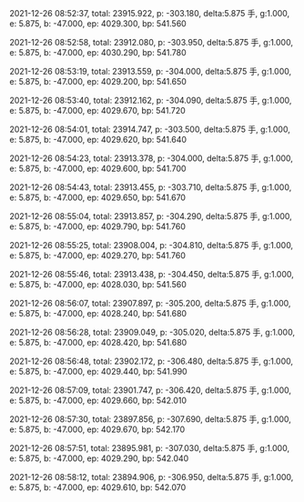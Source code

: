2021-12-26 08:52:37, total: 23915.922, p: -303.180, delta:5.875 手, g:1.000, e: 5.875, b: -47.000, ep: 4029.300, bp: 541.560

2021-12-26 08:52:58, total: 23912.080, p: -303.950, delta:5.875 手, g:1.000, e: 5.875, b: -47.000, ep: 4030.290, bp: 541.780

2021-12-26 08:53:19, total: 23913.559, p: -304.000, delta:5.875 手, g:1.000, e: 5.875, b: -47.000, ep: 4029.200, bp: 541.650

2021-12-26 08:53:40, total: 23912.162, p: -304.090, delta:5.875 手, g:1.000, e: 5.875, b: -47.000, ep: 4029.670, bp: 541.720

2021-12-26 08:54:01, total: 23914.747, p: -303.500, delta:5.875 手, g:1.000, e: 5.875, b: -47.000, ep: 4029.620, bp: 541.640

2021-12-26 08:54:23, total: 23913.378, p: -304.000, delta:5.875 手, g:1.000, e: 5.875, b: -47.000, ep: 4029.600, bp: 541.700

2021-12-26 08:54:43, total: 23913.455, p: -303.710, delta:5.875 手, g:1.000, e: 5.875, b: -47.000, ep: 4029.650, bp: 541.670

2021-12-26 08:55:04, total: 23913.857, p: -304.290, delta:5.875 手, g:1.000, e: 5.875, b: -47.000, ep: 4029.790, bp: 541.760

2021-12-26 08:55:25, total: 23908.004, p: -304.810, delta:5.875 手, g:1.000, e: 5.875, b: -47.000, ep: 4029.270, bp: 541.760

2021-12-26 08:55:46, total: 23913.438, p: -304.450, delta:5.875 手, g:1.000, e: 5.875, b: -47.000, ep: 4028.030, bp: 541.560

2021-12-26 08:56:07, total: 23907.897, p: -305.200, delta:5.875 手, g:1.000, e: 5.875, b: -47.000, ep: 4028.240, bp: 541.680

2021-12-26 08:56:28, total: 23909.049, p: -305.020, delta:5.875 手, g:1.000, e: 5.875, b: -47.000, ep: 4028.420, bp: 541.680

2021-12-26 08:56:48, total: 23902.172, p: -306.480, delta:5.875 手, g:1.000, e: 5.875, b: -47.000, ep: 4029.440, bp: 541.990

2021-12-26 08:57:09, total: 23901.747, p: -306.420, delta:5.875 手, g:1.000, e: 5.875, b: -47.000, ep: 4029.660, bp: 542.010

2021-12-26 08:57:30, total: 23897.856, p: -307.690, delta:5.875 手, g:1.000, e: 5.875, b: -47.000, ep: 4029.670, bp: 542.170

2021-12-26 08:57:51, total: 23895.981, p: -307.030, delta:5.875 手, g:1.000, e: 5.875, b: -47.000, ep: 4029.290, bp: 542.040

2021-12-26 08:58:12, total: 23894.906, p: -306.950, delta:5.875 手, g:1.000, e: 5.875, b: -47.000, ep: 4029.610, bp: 542.070